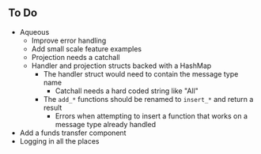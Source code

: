 ## To Do
- Aqueous
  - Improve error handling
  - Add small scale feature examples
  - Projection needs a catchall
  - Handler and projection structs backed with a HashMap
    - The handler struct would need to contain the message type name
      - Catchall needs a hard coded string like "All"
    - The `add_*` functions should be renamed to `insert_*` and return a result
      - Errors when attempting to insert a function that works on a message type already handled
- Add a funds transfer component
- Logging in all the places

